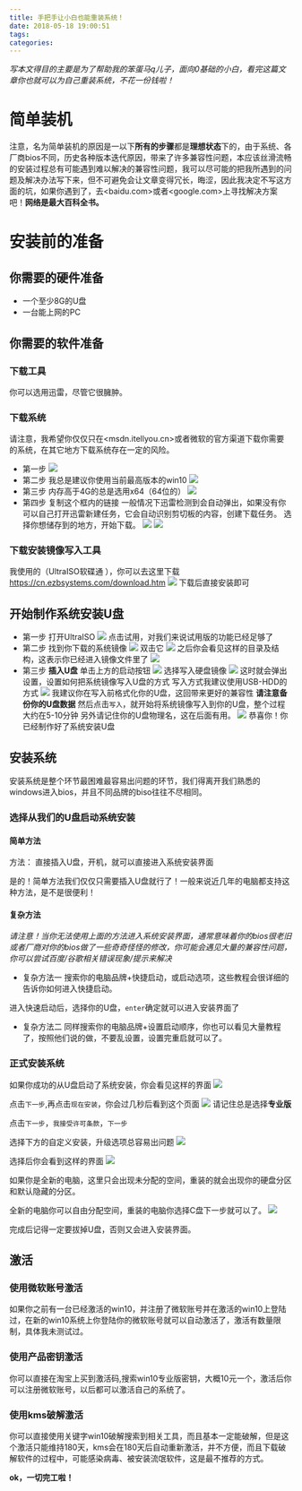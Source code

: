 ```yaml
---
title: 手把手让小白也能重装系统！
date: 2018-05-18 19:00:51
tags:
categories:
---
```

*写本文得目的主要是为了帮助我的笨蛋马q儿子，面向0基础的小白，看完这篇文章你也就可以为自己重装系统，不花一份钱啦！*

# 简单装机
注意，名为简单装机的原因是一以下**所有的步骤**都是**理想状态**下的，由于系统、各厂商bios不同，历史各种版本迭代原因，带来了许多兼容性问题，本应该丝滑流畅的安装过程总有可能遇到难以解决的兼容性问题，我可以尽可能的把我所遇到的问题及解决办法写下来，但不可避免会让文章变得冗长，晦涩，因此我决定不写这方面的坑，如果你遇到了，去<baidu.com>或者<google.com>上寻找解决方案吧！**网络是最大百科全书。**

# 安装前的准备
## 你需要的硬件准备
* 一个至少8G的U盘
* 一台能上网的PC

## 你需要的软件准备
### 下载工具
你可以选用迅雷，尽管它很臃肿。
### 下载系统
请注意，我希望你仅仅只在<msdn.itellyou.cn>或者微软的官方渠道下载你需要的系统，在其它地方下载系统存在一定的风险。
* 第一步
![](1.png)
* 第二步
我总是建议你使用当前最高版本的win10
![](2.png)
* 第三步
内存高于4G的总是选用x64（64位的）
![](3.png)
* 第四步
复制这个框内的链接
一般情况下迅雷检测到会自动弹出，如果没有你可以自己打开迅雷新建任务，它会自动识别剪切板的内容，创建下载任务。
选择你想储存到的地方，开始下载。
![](4.png)
![](5.png)


### 下载安装镜像写入工具
我使用的（UltraISO软碟通 ），你可以去这里下载<https://cn.ezbsystems.com/download.htm>
![](6.png)
下载后直接安装即可

## 开始制作系统安装U盘
* 第一步
    打开UltraISO
    ![](7.png)
    点击试用，对我们来说试用版的功能已经足够了
* 第二步
    找到你下载的系统镜像
    ![](8.png)
    双击它
    ![](9.png)
    之后你会看见这样的目录及结构，这表示你已经进入镜像文件里了
    ![](10.png)
* 第三步
    **插入U盘**
    单击上方的启动按钮
    ![](11.png)
    选择写入硬盘镜像
    ![](12.png)
    这时就会弹出设置，设置如何把系统镜像写入U盘的方式
    写入方式我建议使用USB-HDD的方式
    ![](13.png)
    我建议你在写入前格式化你的U盘，这回带来更好的兼容性
    **请注意备份你的U盘数据**
    然后点击`写入`，就开始将系统镜像写入到你的U盘，整个过程大约在5-10分钟
    另外请记住你的U盘物理名，这在后面有用。
    ![](14.png)
    恭喜你！你已经制作好了系统安装U盘

## 安装系统
安装系统是整个环节最困难最容易出问题的环节，我们得离开我们熟悉的windows进入bios，并且不同品牌的biso往往不尽相同。

### 选择从我们的U盘启动系统安装
#### 简单方法
方法： 直接插入U盘，开机，就可以直接进入系统安装界面

是的！简单方法我们仅仅只需要插入U盘就行了！一般来说近几年的电脑都支持这种方法，是不是很便利！

#### 复杂方法
*请注意！当你无法使用上面的方法进入系统安装界面，通常意味着你的bios很老旧或者厂商对你的bios做了一些奇奇怪怪的修改，你可能会遇见大量的兼容性问题，你可以尝试百度/谷歌相关错误现象/提示来解决*

* 复杂方法一
搜索你的电脑品牌+快捷启动，或启动选项，这些教程会很详细的告诉你如何进入快捷启动。

进入快速启动后，选择你的U盘，`enter`确定就可以进入安装界面了

* 复杂方法二
同样搜索你的电脑品牌+设置启动顺序，你也可以看见大量教程了，按照他们说的做，不要乱设置，设置完重启就可以了。

### 正式安装系统
如果你成功的从U盘启动了系统安装，你会看见这样的界面
![](15.png)

点击`下一步`,再点击`现在安装`，你会过几秒后看到这个页面
![](16.png)
请记住总是选择**专业版**

点击`下一步`，`我接受许可条款`，`下一步`

选择下方的自定义安装，升级选项总容易出问题
![](17.png)

选择后你会看到这样的界面
![](18.png)

如果你是全新的电脑，这里只会出现未分配的空间，重装的就会出现你的硬盘分区和默认隐藏的分区。

全新的电脑你可以自由分配空间，重装的电脑你选择C盘下一步就可以了。
![](19.png)

完成后记得一定要拔掉U盘，否则又会进入安装界面。

## 激活
### 使用微软账号激活
如果你之前有一台已经激活的win10，并注册了微软账号并在激活的win10上登陆过，在新的win10系统上你登陆你的微软账号就可以自动激活了，激活有数量限制，具体我未测试过。

### 使用产品密钥激活
你可以直接在淘宝上买到激活码,搜索win10专业版密钥，大概10元一个，激活后你可以注册微软账号，以后都可以激活自己的系统了。

### 使用kms破解激活
你可以直接使用关键字win10破解搜索到相关工具，而且基本一定能破解，但是这个激活只能维持180天，kms会在180天后自动重新激活，并不方便，而且下载破解软件的过程中，可能感染病毒、被安装流氓软件，这是最不推荐的方式。

**ok，一切完工啦！**












